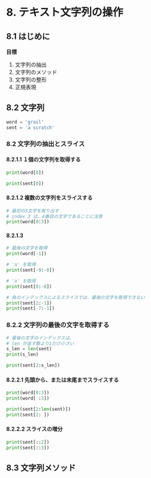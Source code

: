 # 8. テキスト文字列の操作
## 8.1 はじめに
**目標**
1. 文字列の抽出
2. 文字列のメソッド
3. 文字列の整形
4. 正規表現

## 8.2 文字列

```python
word = 'grail'
sent = 'a scratch'
```

### 8.2 文字列の抽出とスライス
#### 8.2.1.1 １個の文字列を取得する

```python
print(word[0])

print(sent[0])
```

#### 8.2.1.2 複数の文字列をスライスする

```python
# 最初の3文字を取り出す
# index 3 は、4番目の文字であることに注意
print(word[0:3])
```

#### 8.2.1.3

```python
# 最後の文字を取得
print(word[-1])

# 'a' を取得
print(sent[-9:-8])

# 'a' を取得
print(sent[0:-8])

# 負のインデックスによるスライスでは、最後の文字を取得できない
print(sent[2:-1])
print(sent[-7:-1])
```

### 8.2.2 文字列の最後の文字を取得する

```python
# 最後の文字のインデックスは,
# len が返す数より1だけ小さい
s_len = len(sent)
print(s_len)

print(sent[2:s_len])
```

#### 8.2.2.1 先頭から、または末尾までスライスする

```python
print(word[0:3])
print(word[ :3])
```

```python
print(sent[2:len(sent)])
print(sent[2: ])
```

#### 8.2.2.2 スライスの増分

```python
print(sent[::2])
print(sent[::3])
```

## 8.3 文字列メソッド
